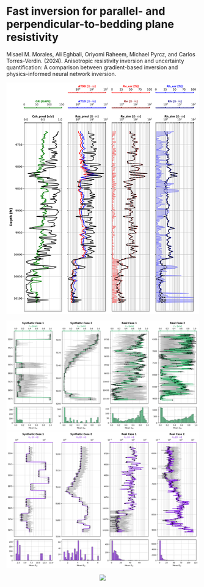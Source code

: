 # Fast inversion for parallel- and perpendicular-to-bedding plane resistivity

Misael M. Morales, Ali Eghbali, Oriyomi Raheem, Michael Pyrcz, and Carlos Torres-Verdin. (2024). Anisotropic resistivity inversion and uncertainty quantification: A comparison between gradient-based inversion and physics-informed neural network inversion.

<p align="center">
  <img src="https://github.com/misaelmmorales/Anisotropic-Resistivity-Inversion/blob/main/figures/real1-pinn.png" width=850>
</p> 

<p align="center">
  <img src="https://github.com/misaelmmorales/Anisotropic-Resistivity-Inversion/blob/main/figures/uqcsh-all.png" width=850>
  <img src="https://github.com/misaelmmorales/Anisotropic-Resistivity-Inversion/blob/main/figures/uqrss-all.png", width=850>
</p> 

<p align="center">
  <img src="https://github.com/misaelmmorales/Anisotropic-Resistivity-Inversion/blob/main/figures/loss_landscape.gif" width=500>
</p> 

